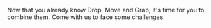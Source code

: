 Now that you already know Drop, Move and Grab, it's time for you to combine them. Come with us to face some challenges.
